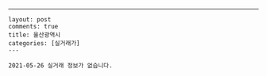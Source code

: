 ---
    layout: post
    comments: true
    title: 울산광역시
    categories: [실거래가]
    ---

    2021-05-26 실거래 정보가 없습니다.

    